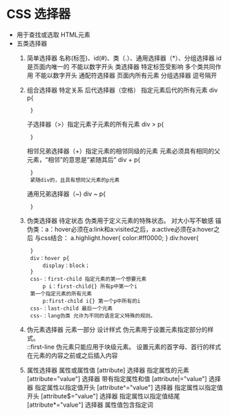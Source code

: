 # CSS 选择器

- 用于查找或选取 HTML元素
- 五类选择器
    1. 简单选择器 名称(标签)、id(#)、类（.）、通用选择器（*）、分组选择器
        id是页面内唯一的 不能以数字开头
        类选择器 特定标签受影响 多个类共同作用 不能以数字开头
        通配符选择器 页面内所有元素
        分组选择器 逗号隔开
    2. 组合选择器 特定关系
        后代选择器（空格） 指定元素后代的所有元素 
            div p{

            }
        子选择器（>）指定元素子元素的所有元素
            div > p{

            }
        相邻兄弟选择器（+）指定元素的相邻同级的元素 元素必须具有相同的父元素，“相邻”的意思是“紧随其后”
            div + p{

            }
            紧随div的，且具有想同父元素的p元素
        通用兄弟选择器（~)
            div ~ p{

            }
    3. 伪类选择器 待定状态
         伪类用于定义元素的特殊状态。
         对大小写不敏感
         锚伪类：a：hover必须在a:link和a:visited之后，a:active必须在a:hover之后
         与css结合：
            a.highlight.hover{
                color:#ff0000;
            }
            div:hover{

            }
            div：hover p{
                display：block；
            }
            css-：first-child 指定元素的第一个想要元素 
                p i：first-child{} 所有p中第一个i
            第一个指定元素的所有元素
                p:first-child i{} 第一个p中所有的i
            css-：last-child 最后一个元素
            css-：lang伪类 允许为不同的语言定义特殊的规则。

                

    4. 伪元素选择器 元素一部分 设计样式 伪元素用于设置元素指定部分的样
    式。   
        ::first-line 伪元素只能应用于块级元素。
        设置元素的首字母、首行的样式
        在元素的内容之前或之后插入内容

    5. 属性选择器 属性或属性值
        [attribute] 选择器 指定属性的元素
        [attribute="value"] 选择器 带有指定属性和值
        [attribute|="value"] 选择器 指定属性以指定值开头
        [attribute^="value"] 选择器 指定属性以指定值开头
        [attribute$="value"] 选择器 指定属性以指定值结尾
        [attribute*="value"] 选择器 属性值包含指定词